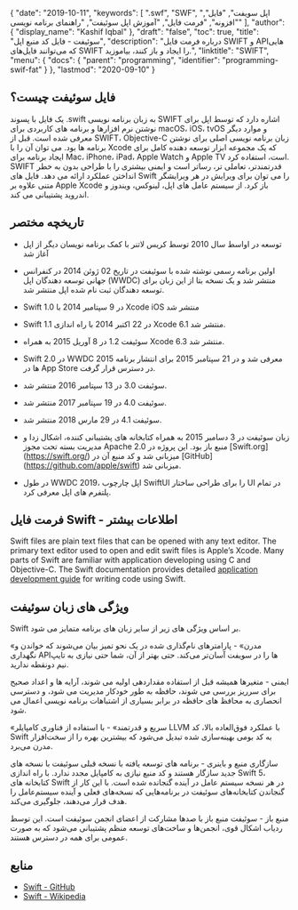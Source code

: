 {
  "date": "2019-10-11",
  "keywords": [
".swf",
"SWF",
"اپل سویفت",
"فایل",
"افزونه",
"فرمت فایل",
"آموزش اپل سوئیفت",
"راهنمای برنامه نویسی"
],
  "author": {
    "display_name": "Kashif Iqbal"
},
  "draft": "false",
  "toc": true,
  "title": "سوئیفت - فایل کد منبع اپل",
  "description": "درباره فرمت فایل SWIFT و APIهایی که می‌توانند فایل‌های SWIFT را ایجاد و باز کنند، بیاموزید.",
  "linktitle": "SWIFT",
  "menu": {
    "docs": {
      "parent": "programming",
      "identifier": "programming-swif-fat"
}
},
  "lastmod": "2020-09-10"
}

## فایل سوئیفت چیست؟

یک فایل با پسوند .swift به زبان برنامه نویسی SWIFT اشاره دارد که توسط اپل برای نوشتن نرم افزارها و برنامه های کاربردی برای macOS، iOS، tvOS و موارد دیگر معرفی شده است. قبل از SWIFT، Objective-C زبان برنامه نویسی اصلی برای نوشتن برنامه ها بود. می توان آن را با Xcode که یک مجموعه ابزار توسعه دهنده کامل برای ایجاد برنامه برای Mac، iPhone، iPad، Apple Watch و Apple TV است، استفاده کرد. SWIFT قدرتمندتر، تعاملی تر، رساتر است و ایمنی بیشتری را با طراحی بدون به خطر انداختن عملکرد ارائه می دهد. فایل های Swift را می توان برای ویرایش در هر ویرایشگر متنی علاوه بر Apple Xcode باز کرد. از سیستم عامل های اپل، لینوکس، ویندوز و اندروید پشتیبانی می کند.

## تاریخچه مختصر

* توسعه در اواسط سال 2010 توسط کریس لاتنر با کمک برنامه نویسان دیگر از اپل آغاز شد

* اولین برنامه رسمی نوشته شده با سوئیفت در تاریخ 02 ژوئن 2014 در کنفرانس جهانی توسعه دهندگان اپل (WWDC) منتشر شد و یک نسخه بتا از این زبان برای توسعه دهندگان ثبت نام شده اپل منتشر شد.

* Swift 1.0 در 9 سپتامبر 2014 با Xcode iOS منتشر شد

* Swift 1.1 در 22 اکتبر 2014 با راه اندازی Xcode 6.1 منتشر شد.

* سوئیفت 1.2 در 8 آوریل 2015 به همراه Xcode 6.3 منتشر شد.

* Swift 2.0 در WWDC 2015 معرفی شد و در 21 سپتامبر 2015 برای انتشار برنامه ها در App Store در دسترس قرار گرفت.

* سوئیفت 3.0 در 13 سپتامبر 2016 منتشر شد.

* سوئیفت 4.0 در 19 سپتامبر 2017 منتشر شد.

* سوئیفت 4.1 در 29 مارس 2018 منتشر شد.

* زبان سوئیفت در 3 دسامبر 2015 به همراه کتابخانه های پشتیبانی کننده، اشکال زدا و مدیریت بسته تحت مجوز Apache 2.0 منبع باز بود. این پروژه در [Swift.org] (https://swift.org/) میزبانی شد و کد منبع آن در [GitHub] (https://github.com/apple/swift) میزبانی شد.

* در طول WWDC 2019، اپل چارچوب SwiftUI را برای طراحی ساختار UI در تمام پلتفرم های اپل معرفی کرد.


## فرمت فایل Swift - اطلاعات بیشتر

Swift files are plain text files that can be opened with any text editor. The primary text editor used to open and edit swift files is Apple’s Xcode. Many parts of Swift are familiar with application developing using C and Objective-C. The Swift documentation provides detailed [application development guide](https://docs.swift.org/swift-book/documentation/the-swift-programming-language/thebasics/) for writing code using Swift.

## ویژگی های زبان سوئیفت

Swift بر اساس ویژگی های زیر از سایر زبان های برنامه متمایز می شود.

«مدرن» - پارامترهای نام‌گذاری شده در یک نحو تمیز بیان می‌شوند که خواندن و نگهداری APIها را در سویفت آسان‌تر می‌کند. حتی بهتر از آن، شما حتی نیازی به تایپ نیم دونقطه ندارید.

ایمنی - متغیرها همیشه قبل از استفاده مقداردهی اولیه می شوند، آرایه ها و اعداد صحیح برای سرریز بررسی می شوند، حافظه به طور خودکار مدیریت می شود، و دسترسی انحصاری به محافظ های حافظه در برابر بسیاری از اشتباهات برنامه نویسی اعمال می شود.

«سریع و قدرتمند» - با استفاده از فناوری کامپایلر LLVM با عملکرد فوق‌العاده بالا، کد Swift به کد بومی بهینه‌سازی شده تبدیل می‌شود که بیشترین بهره را از سخت‌افزار مدرن می‌برد.

سازگاری منبع و باینری - برنامه های توسعه یافته با نسخه قبلی سوئیفت با نسخه های جدید سازگار هستند و کد منبع نیازی به کامپایل مجدد ندارد. با راه اندازی Swift 5، کتابخانه های Swift در هر نسخه سیستم عامل در آینده گنجانده شده است. با این کار از گنجاندن کتابخانه‌های سوئیفت در برنامه‌هایی که نسخه‌های فعلی و آینده سیستم‌عامل را هدف قرار می‌دهند، جلوگیری می‌کند.

منبع باز - سوئیفت منبع باز با صدها مشارکت از اعضای انجمن سوئیفت است. این توسط ردیاب اشکال قوی، انجمن‌ها و ساخت‌های توسعه منظم پشتیبانی می‌شود که به صورت عمومی برای همه در دسترس هستند.

## منابع
 * [Swift - GitHub](https://github.com/apple/swift)
 * [Swift - Wikipedia](https://en.wikipedia.org/wiki/Swift_(programming_language))

